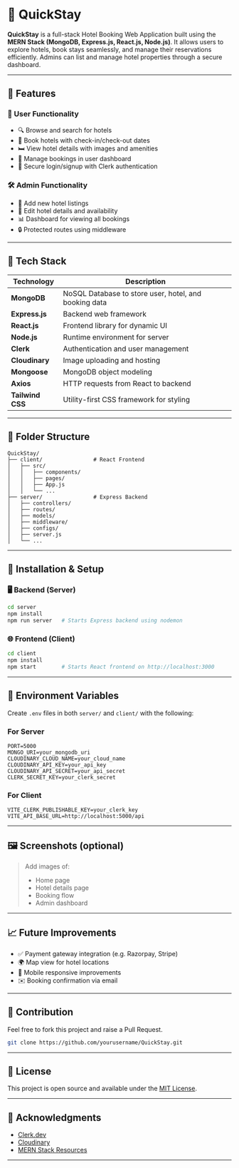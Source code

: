 # 🏨 QuickStay

**QuickStay** is a full-stack Hotel Booking Web Application built using the **MERN Stack (MongoDB, Express.js, React.js, Node.js)**. It allows users to explore hotels, book stays seamlessly, and manage their reservations efficiently. Admins can list and manage hotel properties through a secure dashboard.


---
## 🚀 Features

### 👤 User Functionality

* 🔍 Browse and search for hotels
* 📅 Book hotels with check-in/check-out dates
* 🛏 View hotel details with images and amenities
* 💼 Manage bookings in user dashboard
* 🔐 Secure login/signup with Clerk authentication

### 🛠 Admin Functionality

* 🏨 Add new hotel listings
* 📝 Edit hotel details and availability
* 📊 Dashboard for viewing all bookings
* 🔒 Protected routes using middleware

---

## 🧰 Tech Stack

| Technology       | Description                                           |
| ---------------- | ----------------------------------------------------- |
| **MongoDB**      | NoSQL Database to store user, hotel, and booking data |
| **Express.js**   | Backend web framework                                 |
| **React.js**     | Frontend library for dynamic UI                       |
| **Node.js**      | Runtime environment for server                        |
| **Clerk**        | Authentication and user management                    |
| **Cloudinary**   | Image uploading and hosting                           |
| **Mongoose**     | MongoDB object modeling                               |
| **Axios**        | HTTP requests from React to backend                   |
| **Tailwind CSS** | Utility-first CSS framework for styling               |

---

## 📂 Folder Structure

```
QuickStay/
├── client/                # React Frontend
│   ├── src/
│   │   ├── components/
│   │   ├── pages/
│   │   ├── App.js
│   │   └── ...
├── server/                # Express Backend
│   ├── controllers/
│   ├── routes/
│   ├── models/
│   ├── middleware/
│   ├── configs/
│   ├── server.js
│   └── ...
```

---

## 🔧 Installation & Setup

### 🖥️ Backend (Server)

```bash
cd server
npm install
npm run server   # Starts Express backend using nodemon
```

### 🌐 Frontend (Client)

```bash
cd client
npm install
npm start        # Starts React frontend on http://localhost:3000
```

---

## 🔐 Environment Variables

Create `.env` files in both `server/` and `client/` with the following:

### For Server

```
PORT=5000
MONGO_URI=your_mongodb_uri
CLOUDINARY_CLOUD_NAME=your_cloud_name
CLOUDINARY_API_KEY=your_api_key
CLOUDINARY_API_SECRET=your_api_secret
CLERK_SECRET_KEY=your_clerk_secret
```

### For Client

```
VITE_CLERK_PUBLISHABLE_KEY=your_clerk_key
VITE_API_BASE_URL=http://localhost:5000/api
```

---

## 🖼️ Screenshots (optional)

> Add images of:
>
> * Home page
> * Hotel details page
> * Booking flow
> * Admin dashboard

---

## 📈 Future Improvements

* ✅ Payment gateway integration (e.g. Razorpay, Stripe)
* 🌍 Map view for hotel locations
* 📱 Mobile responsive improvements
* ✉️ Booking confirmation via email

---

## 🤝 Contribution

Feel free to fork this project and raise a Pull Request.

```bash
git clone https://github.com/yourusername/QuickStay.git
```

---

## 📃 License

This project is open source and available under the [MIT License](LICENSE).

---

## 🙌 Acknowledgments

* [Clerk.dev](https://clerk.dev)
* [Cloudinary](https://cloudinary.com/)
* [MERN Stack Resources](https://www.mongodb.com/mern-stack)

---
